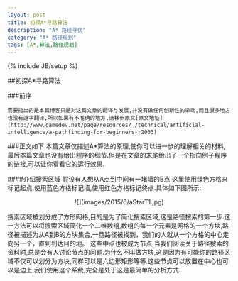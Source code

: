 ```yaml
---
layout: post
title: 初探A*寻路算法
description: "A* 路径寻优"
category: "A* 路径规划"
tags: [A*,算法,路径规划]
---
```

{% include JB/setup %}

##初探A*寻路算法

###前序

    需要指出的是本篇博客只是对这篇文章的翻译与发展,并没有做任何创新性的举动,而且很多地方也没有逐字翻译,所以如果有不准确的地方,请移步原文[原文地址](http://www.gamedev.net/page/resources/_/technical/artificial-intelligence/a-pathfinding-for-beginners-r2003)

###正文如下
本篇文章仅描述A*算法的原理,使你可以进一步的理解相关的材料,最后本篇文章也没有给出程序的细节.但是在文章的末尾给出了一个指向例子程序的链接,可以让你看看它的运行效果.

####介绍搜索区域
 假设有人想从A点到中间有一堵墙的B点,这里使用绿色方格来标记起点,使用蓝色方格标记墙,使用红色方格标记终点.具体如下图所示:
<center>![](images/2015/6/aStarT1.jpg)</center>

 搜索区域被划分成了方形网格,目的是为了简化搜索区域,这是路径搜索的第一步.这一方法可以将搜索区域简化一个二维数组,数组的每一个元素是网格的一个方块,路径被描述为从A到B的方块集合,一旦路径被找到，我们的人就从一个方格的中心走向另一个，直到到达目的地。
 这些中点也被成为节点,当我们阅读关于路径搜索的资料时,总是会有人讨论节点的问题.为什么不叫做方块,这是因为有可能你的路径区域不仅可以划分为方块,同样可以是六边形矩形等等.这些节点可以放置在中心也可以是边上,我们使用这个系统,完全是处于这是最简单的分析方式.
 

